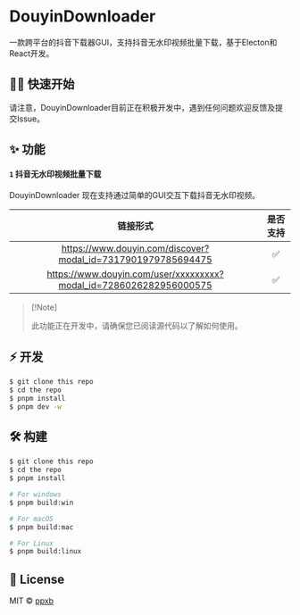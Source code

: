 # DouyinDownloader

一款跨平台的抖音下载器GUI，支持抖音无水印视频批量下载，基于Electon和React开发。

## 👋🏻 快速开始

请注意，DouyinDownloader目前正在积极开发中，遇到任何问题欢迎反馈及提交Issue。

## ✨ 功能

#### `1` 抖音无水印视频批量下载

DouyinDownloader 现在支持通过简单的GUI交互下载抖音无水印视频。

|                                                     链接形式                                                     | 是否支持 |
| :--------------------------------------------------------------------------------------------------------------: | :------: |
|                           https://www.douyin.com/discover?modal_id=7317901979785694475                           |    ✅    |
| https://www.douyin.com/user/xxxxxxxxx?modal_id=7286026282956000575 |    ✅    |


> \[!Note]
>
> 此功能正在开发中，请确保您已阅读源代码以了解如何使用。

## ⚡️ 开发

```bash
$ git clone this repo
$ cd the repo
$ pnpm install
$ pnpm dev -w
```

## 🛠 构建

```bash
$ git clone this repo
$ cd the repo
$ pnpm install

# For windows
$ pnpm build:win

# For macOS
$ pnpm build:mac

# For Linux
$ pnpm build:linux

```

## 📃 License

MIT © [ppxb](https://github.com/ppxb/DouyinDownloader/blob/master/LICENSE)
